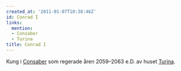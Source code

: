 ```yaml
---
created_at: '2011-01-07T10:38:46Z'
id: Conrad I
links:
  mention:
  - Consaber
  - Turina
title: Conrad I
---
```


Kung i [Consaber] som regerade åren 2059–2063 e.D. av huset [Turina].

  [Consaber]: Consaber
  [Turina]: Turina